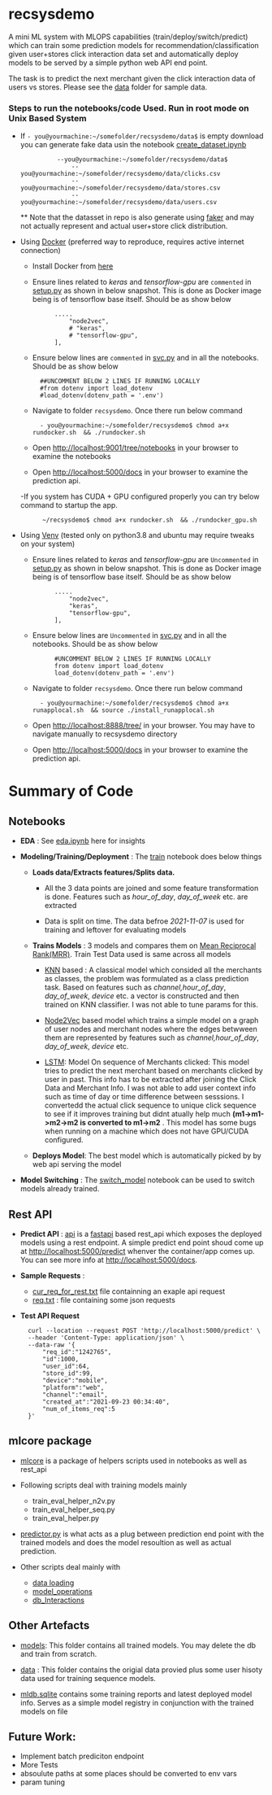 # recsysdemo

A mini ML system with MLOPS capabilities (train/deploy/switch/predict) which can train some prediction models for recommendation/classification 
given user+stores click interaction data set and automatically deploy models to be served by a simple python web API end point.

The task is to predict the next merchant given the click interaction data of users vs stores.
Please see the [data](/data) folder for sample data.


### Steps to run the notebooks/code Used. Run in root mode on Unix Based System

- If `- you@yourmachine:~/somefolder/recsysdemo/data$` is empty download you can generate
fake data usin the notebook [create_dataset.ipynb](/notebooks/create_dataset.ipynb)

                --you@yourmachine:~/somefolder/recsysdemo/data$
                    --you@yourmachine:~/somefolder/recsysdemo/data/clicks.csv
                    --you@yourmachine:~/somefolder/recsysdemo/data/stores.csv
                    --you@yourmachine:~/somefolder/recsysdemo/data/users.csv

    ** Note that the datasset in repo is also generate using [faker](https://faker.readthedocs.io/en/master/) and may not actually represent and actual user+store click distribution.

- Using [Docker](https://www.docker.com/) (preferred way to reproduce, requires active internet connection)

    - Install Docker from [here](https://docs.docker.com/get-docker/)
    - Ensure lines related to _keras_ and _tensorflow-gpu_ are `commented` in [setup.py](/mlcore/setup.py) as shown in below snapshot. This is done as Docker image being is of tensorflow base itself. Should be as show below

                .....
                    "node2vec",
                    # "keras",
                    # "tensorflow-gpu",
                ],
    
    - Ensure below lines are `commented` in [svc.py](/svc.py) and in all the notebooks. Should be as show below

            ##UNCOMMENT BELOW 2 LINES IF RUNNING LOCALLY
            #from dotenv import load_dotenv
            #load_dotenv(dotenv_path = '.env')
    
    - Navigate to folder `recsysdemo`. Once there run below command
    
            - you@yourmachine:~/somefolder/recsysdemo$ chmod a+x rundocker.sh  && ./rundocker.sh 
        
    - Open [http://localhost:9001/tree/notebooks](http://localhost:9001/tree/notebooks) in your browser to examine the notebooks  
    - Open [http://localhost:5000/docs](http://localhost:5000/docs) in your browser to examine the prediction api. 

    -If you system has CUDA + GPU configured properly you can try below command to startup the app.
        
            ~/recsysdemo$ chmod a+x rundocker.sh  && ./rundocker_gpu.sh 

- Using [Venv](https://docs.python.org/3/library/venv.html) (tested only on python3.8 and ubuntu may require tweaks on your system)

    - Ensure lines related to _keras_ and _tensorflow-gpu_ are `Uncommented` in [setup.py](/mlcore/setup.py) as shown in below snapshot. This is done as Docker image being is of tensorflow base itself. Should be as show below

                .....
                    "node2vec",
                    "keras",
                    "tensorflow-gpu",
                ],
    - Ensure below lines are `Uncommented` in [svc.py](/svc.py) and in all the notebooks. Should be as show below 

                #UNCOMMENT BELOW 2 LINES IF RUNNING LOCALLY
                from dotenv import load_dotenv
                load_dotenv(dotenv_path = '.env')

    - Navigate to folder `recsysdemo`. Once there run below command
        
            - you@yourmachine:~/somefolder/recsysdemo$ chmod a+x runapplocal.sh  && source ./install_runapplocal.sh 
    
    - Open [http://localhost:8888/tree/](http://localhost:8888/tree/) in your browser. You may have to navigate manually to recsysdemo directory
    - Open [http://localhost:5000/docs](http://localhost:5000/docs) in your browser to examine the prediction api. 




# Summary of Code 

## Notebooks
- **EDA** : See [eda.ipynb](/notebooks/eda.ipynb) here for insights

- **Modeling/Training/Deployment**  : The [train](/notebooks/train.ipynb) notebook does below things

    - __Loads data/Extracts features/Splits data.__ 

        - All the 3 data points are joined and some feature transformation is done. Features such as _hour_of_day_, _day_of_week_ etc. are extracted

        - Data is split on time. The data befroe _2021-11-07_  is used for training and leftover for evaluating models

    - __Trains Models__ : 3 models and compares them on [Mean Reciprocal Rank(MRR)](https://en.wikipedia.org/wiki/Mean_reciprocal_rank). Train Test Data used is same across all models 
        
       
        - [KNN](https://scikit-learn.org/stable/modules/generated/sklearn.neighbors.KNeighborsClassifier.html ) based : A classical model which consided all the merchants as classes, the problem was formulated as a class prediction task. Based on features such as   _channel,hour_of_day_, _day_of_week_, _device_ etc. a vector is constructed and then trained on KNN classifier. I was not able to tune params for this. 


        - [Node2Vec](https://snap.stanford.edu/node2vec/) based model which trains a simple model on a graph of user nodes and merchant nodes where the edges betwween them are represented by features such as  _channel,hour_of_day_, _day_of_week_, _device_ etc. 


        - [LSTM](https://www.tensorflow.org/api_docs/python/tf/keras/layers/LSTM): Model On sequence of Merchants clicked: This model tries to predict the next merchant based on merchants clicked by  user in past. This info has to be extracted after joining the Click Data and Merchant Info. I was not able to add user context info such as time of day or time difference between sesssions. I convertedd the actual click sequence  to unique click sequence to see if it improves training but didnt atually help much __(m1->m1->m2->m2 is converted to  m1->m2__ . This model has some bugs when running on a machine which does not have GPU/CUDA configured.
    
    
    - __Deploys Model__: The best model which is automatically picked by by web api serving the model

- **Model Switching**  : The [switch_model](/notebooks/switch_model.ipynb) notebook can be used to switch models already trained.


## Rest API

- **Predict API**  :  [api](/api) is a [fastapi](https://fastapi.tiangolo.com/) based rest_api which exposes the deployed models using a rest endpoint. A simple predict end point shoud come up at [http://localhost:5000/predict]([http://localhost:5000/predict) whenver the container/app comes up. You can see more info at [http://localhost:5000/docs](http://localhost:5000/docs). 
 - **Sample  Requests** : 

    - [cur_req_for_rest.txt](misc/cur_req_for_rest.txt) file containning an exaple api request
    - [req.txt](misc/req.txt) : file containing some json requests

- **Test API Request**

        curl --location --request POST 'http://localhost:5000/predict' \
        --header 'Content-Type: application/json' \
        --data-raw '{
            "req_id":"1242765",
            "id":1000,
            "user_id":64,
            "store_id":99,
            "device":"mobile",
            "platform":"web",
            "channel":"email",
            "created_at":"2021-09-23 00:34:40",
            "num_of_items_req":5
        }'

## mlcore package

- [mlcore](/mlcore) is a package of helpers scripts used in notebooks as well as rest_api
- Following scripts deal with training models mainly
    - train_eval_helper_n2v.py
    - train_eval_helper_seq.py
    - train_eval_helper.py

- [predictor.py](/mlcore/mlcore/predictor.py) is what acts as a plug between prediction end point with the trained models and does the model resoultion as well as actual prediction. 
-  Other scripts deal mainly with 
    
    - [data loading](/mlcore/mlcore/data_helper.py) 
    - [model_operations](/mlcore/mlcore/modelops.py)
    - [db_Interactions](/mlcore/mlcore/dbhelper.py)

    



## Other Artefacts

- [models](/models): This folder contains all trained models. You may delete the db and train from scratch.

- [data](/data) :  This folder contains the origial data provied plus some user hisoty data used for training sequence models.
- [mldb.sqlite](data/mldb.sqlite) contains some training reports and latest deployed model info. Serves as a simple model registry in conjunction with the trained models on file

## Future Work:

- Implement batch prediciton endpoint
- More Tests
- absoulute paths at some places should be converted to env vars
- param tuning
